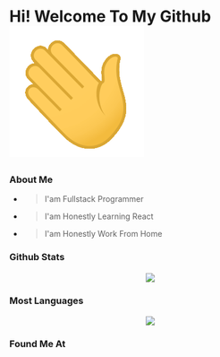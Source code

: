 <h1><span>Hi! Welcome To My Github <img src='/assets/gif/wave.gif?raw=true'> </span></h1>

### About Me

- > I'am Fullstack Programmer
- > I'am Honestly Learning React
- > I'am Honestly Work From Home

### Github Stats

<p align="center">
    <img align="center" src='https://github-readme-stats.vercel.app/api?username=iqbaltahir1717&theme=github_dark&show_icons=true&count_private=true'>
</p>

### Most Languages

<p align="center">
    <img align="center" src='https://github-readme-stats.vercel.app/api/top-langs/?username=iqbaltahir1717&layout=compact'>
</p>

### Found Me At
